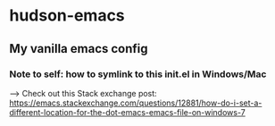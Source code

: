 # hudson-emacs
## My vanilla emacs config
### Note to self: how to symlink to this init.el in Windows/Mac
--> Check out this Stack exchange post: https://emacs.stackexchange.com/questions/12881/how-do-i-set-a-different-location-for-the-dot-emacs-emacs-file-on-windows-7
